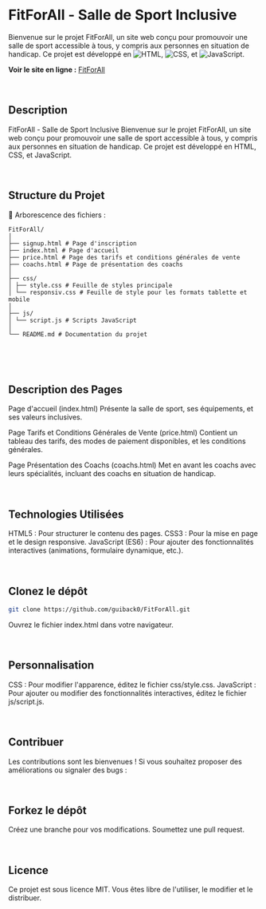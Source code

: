 &nbsp;

# FitForAll - Salle de Sport Inclusive

Bienvenue sur le projet FitForAll, un site web conçu pour promouvoir une salle de sport accessible à tous, y compris aux personnes en situation de handicap. Ce projet est développé en ![HTML](https://img.shields.io/badge/HTML5-E34F26?style=for-the-badge&logo=html5&logoColor=white), ![CSS](https://img.shields.io/badge/CSS3-1572B6?style=for-the-badge&logo=css3&logoColor=white), et ![JavaScript](https://img.shields.io/badge/JavaScript-323330?style=for-the-badge&logo=javascript&logoColor=F7DF1E).
&nbsp;

**Voir le site en ligne :** [FitForAll](https://guiback0.github.io/FitForAll/)

&nbsp;

## Description

FitForAll - Salle de Sport Inclusive
Bienvenue sur le projet FitForAll, un site web conçu pour promouvoir une salle de sport accessible à tous, y compris aux personnes en situation de handicap. Ce projet est développé en HTML, CSS, et JavaScript.
&nbsp;

&nbsp;

## Structure du Projet

📂 Arborescence des fichiers :

```plaintext
FitForAll/
│
├── signup.html # Page d'inscription
├── index.html # Page d'accueil
├── price.html # Page des tarifs et conditions générales de vente
├── coachs.html # Page de présentation des coachs
│
├── css/
│ ├── style.css # Feuille de styles principale
│ └── responsiv.css # Feuille de style pour les formats tablette et mobile
│
├── js/
│ └── script.js # Scripts JavaScript
│
└── README.md # Documentation du projet
```

&nbsp;

&nbsp;

## Description des Pages

Page d'accueil (index.html)
Présente la salle de sport, ses équipements, et ses valeurs inclusives.

Page Tarifs et Conditions Générales de Vente (price.html)
Contient un tableau des tarifs, des modes de paiement disponibles, et les conditions générales.

Page Présentation des Coachs (coachs.html)
Met en avant les coachs avec leurs spécialités, incluant des coachs en situation de handicap.
&nbsp;

&nbsp;

## Technologies Utilisées

HTML5 : Pour structurer le contenu des pages.
CSS3 : Pour la mise en page et le design responsive.
JavaScript (ES6) : Pour ajouter des fonctionnalités interactives (animations, formulaire dynamique, etc.).
&nbsp;

&nbsp;

## Clonez le dépôt

```bash
git clone https://github.com/guiback0/FitForAll.git
```

Ouvrez le fichier index.html dans votre navigateur.
&nbsp;

&nbsp;

## Personnalisation

CSS : Pour modifier l'apparence, éditez le fichier css/style.css.
JavaScript : Pour ajouter ou modifier des fonctionnalités interactives, éditez le fichier js/script.js.
&nbsp;

&nbsp;

## Contribuer

Les contributions sont les bienvenues ! Si vous souhaitez proposer des améliorations ou signaler des bugs :
&nbsp;

&nbsp;

## Forkez le dépôt

Créez une branche pour vos modifications.
Soumettez une pull request.
&nbsp;

&nbsp;

## Licence

Ce projet est sous licence MIT. Vous êtes libre de l'utiliser, le modifier et le distribuer.
&nbsp;
